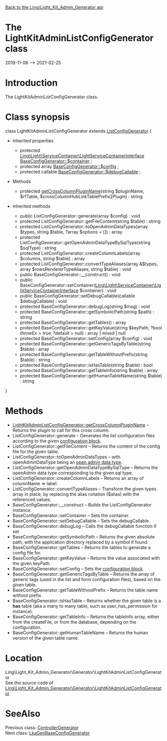 [Back to the Ling/Light_Kit_Admin_Generator api](https://github.com/lingtalfi/Light_Kit_Admin_Generator/blob/master/doc/api/Ling/Light_Kit_Admin_Generator.md)



The LightKitAdminListConfigGenerator class
================
2019-11-06 --> 2021-02-25






Introduction
============

The LightKitAdminListConfigGenerator class.



Class synopsis
==============


class <span class="pl-k">LightKitAdminListConfigGenerator</span> extends [ListConfigGenerator](https://github.com/lingtalfi/Light_RealGenerator/blob/master/doc/api/Ling/Light_RealGenerator/Generator/ListConfigGenerator.md)  {

- Inherited properties
    - protected [Ling\Light\ServiceContainer\LightServiceContainerInterface](https://github.com/lingtalfi/Light/blob/master/doc/api/Ling/Light/ServiceContainer/LightServiceContainerInterface.md) [BaseConfigGenerator::$container](#property-container) ;
    - protected array [BaseConfigGenerator::$config](#property-config) ;
    - protected callable [BaseConfigGenerator::$debugCallable](#property-debugCallable) ;

- Methods
    - protected [getCrossColumnPluginName](https://github.com/lingtalfi/Light_Kit_Admin_Generator/blob/master/doc/api/Ling/Light_Kit_Admin_Generator/Generator/LightKitAdminListConfigGenerator/getCrossColumnPluginName.md)(string $pluginName, $rfTable, $crossColumnHubLinkTablePrefix2Plugin) : string

- Inherited methods
    - public ListConfigGenerator::generate(array $config) : void
    - protected ListConfigGenerator::getFileContent(string $table) : string
    - protected ListConfigGenerator::toOpenAdminDataTypes(array $types, string $table, ?array $options = []) : array
    - protected ListConfigGenerator::getOpenAdminDataTypeBySqlType(string $sqlType) : string
    - protected ListConfigGenerator::createColumnLabels(array $columns, string $table) : array
    - protected ListConfigGenerator::convertTypeAliases(array &$types, array $rowsRendererTypeAliases, string $table) : void
    - public BaseConfigGenerator::__construct() : void
    - public BaseConfigGenerator::setContainer([Ling\Light\ServiceContainer\LightServiceContainerInterface](https://github.com/lingtalfi/Light/blob/master/doc/api/Ling/Light/ServiceContainer/LightServiceContainerInterface.md) $container) : void
    - public BaseConfigGenerator::setDebugCallable(callable $debugCallable) : void
    - protected BaseConfigGenerator::debugLog(string $msg) : void
    - protected BaseConfigGenerator::getSymbolicPath(string $path) : string
    - protected BaseConfigGenerator::getTables() : array
    - protected BaseConfigGenerator::getKeyValue(string $keyPath, ?bool $throwEx = true, ?$default = null) : array | mixed | null
    - protected BaseConfigGenerator::setConfig(array $config) : void
    - protected BaseConfigGenerator::getGenericTagsByTable(string $table) : array
    - protected BaseConfigGenerator::getTableWithoutPrefix(string $table) : string
    - protected BaseConfigGenerator::isHasTable(string $table) : bool
    - protected BaseConfigGenerator::getTableInfo(string $table) : array
    - protected BaseConfigGenerator::getHumanTableName(string $table) : string

}






Methods
==============

- [LightKitAdminListConfigGenerator::getCrossColumnPluginName](https://github.com/lingtalfi/Light_Kit_Admin_Generator/blob/master/doc/api/Ling/Light_Kit_Admin_Generator/Generator/LightKitAdminListConfigGenerator/getCrossColumnPluginName.md) &ndash; Returns the plugin to call for this cross column.
- ListConfigGenerator::generate &ndash; Generates the list configuration files according to the given [configuration block](https://github.com/lingtalfi/Light_Kit_Admin_Generator/blob/master/doc/pages/lkagen-configuration-example.md).
- ListConfigGenerator::getFileContent &ndash; Returns the content of the config file for the given table.
- ListConfigGenerator::toOpenAdminDataTypes &ndash; with openAdminDataType being an [open admin data type](https://github.com/lingtalfi/Light_Realist/blob/master/doc/pages/open-admin-table-protocol.md#the-data-types).
- ListConfigGenerator::getOpenAdminDataTypeBySqlType &ndash; Returns the openAdmin data type corresponding to the given sql type.
- ListConfigGenerator::createColumnLabels &ndash; Returns an array of columnName => label.
- ListConfigGenerator::convertTypeAliases &ndash; Transform the given types array in place, by replacing the alias notation ($alias) with the referenced values.
- BaseConfigGenerator::__construct &ndash; Builds the ListConfigGenerator instance.
- BaseConfigGenerator::setContainer &ndash; Sets the container.
- BaseConfigGenerator::setDebugCallable &ndash; Sets the debugCallable.
- BaseConfigGenerator::debugLog &ndash; Calls the debugCallable function if set.
- BaseConfigGenerator::getSymbolicPath &ndash; Returns the given absolute path, with the application directory replaced by a symbol if found.
- BaseConfigGenerator::getTables &ndash; Returns the tables to generate a config file for.
- BaseConfigGenerator::getKeyValue &ndash; Returns the value associated with the given keyPath.
- BaseConfigGenerator::setConfig &ndash; Sets the [configuration block](https://github.com/lingtalfi/Light_Kit_Admin_Generator/blob/master/doc/pages/lkagen-configuration-example.md).
- BaseConfigGenerator::getGenericTagsByTable &ndash; Returns the array of generic tags (used in the list and form configuration files), based on the given table.
- BaseConfigGenerator::getTableWithoutPrefix &ndash; Returns the table name without prefix.
- BaseConfigGenerator::isHasTable &ndash; Returns whether the given table is a **has** table (aka a many to many table, such as user_has_permission for instance).
- BaseConfigGenerator::getTableInfo &ndash; Returns the tableInfo array, either from the createFile, or from the database, depending on the configuration.
- BaseConfigGenerator::getHumanTableName &ndash; Returns the human version of the given table name.





Location
=============
Ling\Light_Kit_Admin_Generator\Generator\LightKitAdminListConfigGenerator<br>
See the source code of [Ling\Light_Kit_Admin_Generator\Generator\LightKitAdminListConfigGenerator](https://github.com/lingtalfi/Light_Kit_Admin_Generator/blob/master/Generator/LightKitAdminListConfigGenerator.php)



SeeAlso
==============
Previous class: [ControllerGenerator](https://github.com/lingtalfi/Light_Kit_Admin_Generator/blob/master/doc/api/Ling/Light_Kit_Admin_Generator/Generator/ControllerGenerator.md)<br>Next class: [LkaGenBaseConfigGenerator](https://github.com/lingtalfi/Light_Kit_Admin_Generator/blob/master/doc/api/Ling/Light_Kit_Admin_Generator/Generator/LkaGenBaseConfigGenerator.md)<br>
